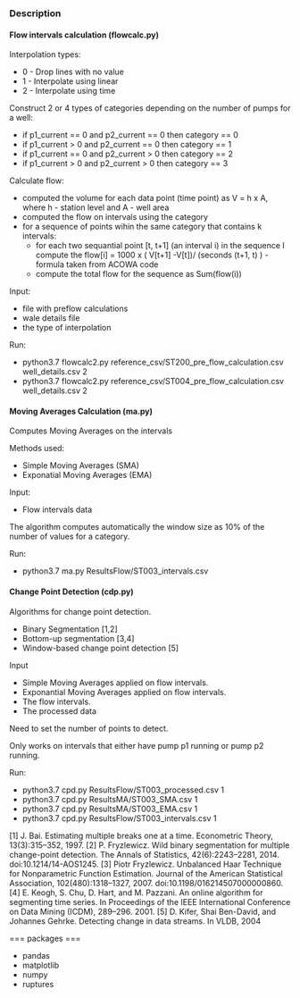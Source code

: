 ### Description 

#### Flow intervals calculation (flowcalc.py)

Interpolation types:
* 0 - Drop lines with no value
* 1 - Interpolate using linear
* 2 - Interpolate using time

Construct 2 or 4 types of categories depending on the number of pumps for a well:
* if p1_current == 0 and p2_current == 0 then category == 0
* if p1_current  > 0 and p2_current == 0 then category == 1
* if p1_current == 0 and p2_current  > 0 then category == 2
* if p1_current  > 0 and p2_current  > 0 then category == 3

Calculate flow:
* computed the volume for each data point (time point) as V = h x A, where h - station level and A - well area
* computed the flow on intervals using the category
* for a sequence of points wihin the same category that contains k intervals:
	* for each two sequantial point [t, t+1]  (an interval i) in the sequence I compute the flow[i] = 1000 x ( V[t+1] -V[t])/ (seconds (t+1, t) ) - formula taken from ACOWA code
	* compute the total flow for the sequence as Sum(flow(i))

Input:
* file with preflow calculations
* wale details file
* the type of interpolation

Run:
* python3.7 flowcalc2.py reference_csv/ST200_pre_flow_calculation.csv well_details.csv 2
* python3.7 flowcalc2.py reference_csv/ST004_pre_flow_calculation.csv well_details.csv 2

#### Moving Averages Calculation (ma.py)

Computes Moving Averages on the intervals

Methods used:

* Simple Moving Averages (SMA)
* Exponatial Moving Averages (EMA)

Input:
* Flow intervals data

The algorithm computes automatically the window size as 10% of the number of values for a category.

Run:
* python3.7 ma.py ResultsFlow/ST003_intervals.csv


#### Change Point Detection (cdp.py)

Algorithms for change point detection. 
* Binary Segmentation [1,2]
* Bottom-up segmentation [3,4]
* Window-based change point detection [5]

Input
* Simple Moving Averages applied on flow intervals.
* Exponantial Moving Averages applied on flow intervals.
* The flow intervals.
* The processed data

Need to set the number of points to detect.

Only works on intervals that either have pump p1 running or pump p2 running.

Run: 
* python3.7 cpd.py ResultsFlow/ST003_processed.csv 1
* python3.7 cpd.py ResultsMA/ST003_SMA.csv 1
* python3.7 cpd.py ResultsMA/ST003_EMA.csv 1
* python3.7 cpd.py ResultsFlow/ST003_intervals.csv 1

[1] J. Bai. Estimating multiple breaks one at a time. Econometric Theory, 13(3):315–352, 1997.
[2] P. Fryzlewicz. Wild binary segmentation for multiple change-point detection. The Annals of Statistics, 42(6):2243–2281, 2014. doi:10.1214/14-AOS1245.
[3] Piotr Fryzlewicz. Unbalanced Haar Technique for Nonparametric Function Estimation. Journal of the American Statistical Association, 102(480):1318–1327, 2007. doi:10.1198/016214507000000860.
[4] E. Keogh, S. Chu, D. Hart, and M. Pazzani. An online algorithm for segmenting time series. In Proceedings of the IEEE International Conference on Data Mining (ICDM), 289–296. 2001.
[5] D. Kifer, Shai Ben-David, and Johannes Gehrke. Detecting change in data streams. In VLDB, 2004

=== packages ===

* pandas
* matplotlib
* numpy
* ruptures 

